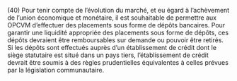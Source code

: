 (40) Pour tenir compte de l’évolution du marché, et eu égard à l’achèvement de l’union économique et monétaire, il est souhaitable de permettre aux OPCVM d’effectuer des placements sous forme de dépôts bancaires. Pour garantir une liquidité appropriée des placements sous forme de dépôts, ces dépôts devraient être remboursables sur demande ou pouvoir être retirés. Si les dépôts sont effectués auprès d’un établissement de crédit dont le siège statutaire est situé dans un pays tiers, l’établissement de crédit devrait être soumis à des règles prudentielles équivalentes à celles prévues par la législation communautaire.
